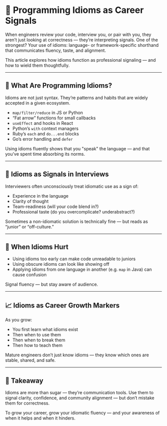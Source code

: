 # 🧠 Programming Idioms as Career Signals

When engineers review your code, interview you, or pair with you, they aren’t just looking at correctness — they’re interpreting signals. One of the strongest? Your use of idioms: language- or framework-specific shorthand that communicates fluency, taste, and alignment.

This article explores how idioms function as professional signaling — and how to wield them thoughtfully.

---

## 🧩 What Are Programming Idioms?

Idioms are not just syntax. They’re patterns and habits that are widely accepted in a given ecosystem.

- `map/filter/reduce` in JS or Python
- “Fat arrow” functions for small callbacks
- `useEffect` and hooks in React
- Python’s `with` context managers
- Ruby’s `each` and `do...end` blocks
- Go’s error handling and `defer`

Using idioms fluently shows that you "speak" the language — and that you’ve spent time absorbing its norms.

---

## 🎯 Idioms as Signals in Interviews

Interviewers often unconsciously treat idiomatic use as a sign of:

- Experience in the language
- Clarity of thought
- Team-readiness (will your code blend in?)
- Professional taste (do you overcomplicate? underabstract?)

Sometimes a non-idiomatic solution is technically fine — but reads as “junior” or “off-culture.”

---

## 🧠 When Idioms Hurt

- Using idioms too early can make code unreadable to juniors
- Using obscure idioms can look like showing off
- Applying idioms from one language in another (e.g. `map` in Java) can cause confusion

Signal fluency — but stay aware of audience.

---

## 📈 Idioms as Career Growth Markers

As you grow:

- You first learn what idioms exist
- Then when to use them
- Then when to break them
- Then how to teach them

Mature engineers don’t just know idioms — they know which ones are stable, shared, and safe.

---

## 📣 Takeaway

Idioms are more than sugar — they’re communication tools. Use them to signal clarity, confidence, and community alignment — but don’t mistake them for correctness.

To grow your career, grow your idiomatic fluency — and your awareness of when it helps and when it hinders.